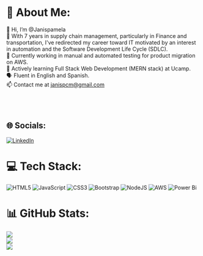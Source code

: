 # 💫 About Me:
👋 Hi, I’m @Janispamela <br>👀 With 7 years in supply chain management, particularly in Finance and transportation, I've redirected my career toward IT motivated by an interest in automation and the Software Development Life Cycle (SDLC).<br>🔧 Currently working in manual and automated testing for product migration on AWS.<br>🌱 Actively learning Full Stack Web Development (MERN stack) at Ucamp.<br>🗣   Fluent in English and Spanish.<br>📫 Contact me at janispcm@gmail.com<br><br> <br><br>


## 🌐 Socials:
[![LinkedIn](https://img.shields.io/badge/LinkedIn-%230077B5.svg?logo=linkedin&logoColor=white)](https://linkedin.com/in/linkedin.com/in/pamela-cárdenas-martínez-4a8b48a6) 

# 💻 Tech Stack:
![HTML5](https://img.shields.io/badge/html5-%23E34F26.svg?style=for-the-badge&logo=html5&logoColor=white) ![JavaScript](https://img.shields.io/badge/javascript-%23323330.svg?style=for-the-badge&logo=javascript&logoColor=%23F7DF1E) ![CSS3](https://img.shields.io/badge/css3-%231572B6.svg?style=for-the-badge&logo=css3&logoColor=white) ![Bootstrap](https://img.shields.io/badge/bootstrap-%238511FA.svg?style=for-the-badge&logo=bootstrap&logoColor=white) ![NodeJS](https://img.shields.io/badge/node.js-6DA55F?style=for-the-badge&logo=node.js&logoColor=white) ![AWS](https://img.shields.io/badge/AWS-%23FF9900.svg?style=for-the-badge&logo=amazon-aws&logoColor=white) ![Power Bi](https://img.shields.io/badge/power_bi-F2C811?style=for-the-badge&logo=powerbi&logoColor=black)
# 📊 GitHub Stats:
![](https://github-readme-stats.vercel.app/api?username=Janispamela&theme=prussian&hide_border=false&include_all_commits=false&count_private=false)<br/>
![](https://github-readme-streak-stats.herokuapp.com/?user=Janispamela&theme=prussian&hide_border=false)<br/>
![](https://github-readme-stats.vercel.app/api/top-langs/?username=Janispamela&theme=prussian&hide_border=false&include_all_commits=false&count_private=false&layout=compact)

<!-- Proudly created with GPRM ( https://gprm.itsvg.in ) -->

<!---
Janispamela/Janispamela is a ✨ special ✨ repository because its `README.md` (this file) appears on your GitHub profile.
You can click the Preview link to take a look at your changes.
--->
